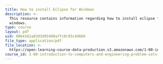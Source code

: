 ```yaml
---
title: How to install Eclipse for Windows
description: >-
  This resource contains information regarding how to install eclipse for
  windows.
type: course
layout: pdf
uid: 00b4162a83d3d92490a7fc0c93c4d666
file_type: application/pdf
file_location: >-
  https://open-learning-course-data-production.s3.amazonaws.com/1-00-introduction-to-computers-and-engineering-problem-solving-spring-2012/00b4162a83d3d92490a7fc0c93c4d666_MIT1_00S12_Insl_Eclpse_Win.pdf
course_id: 1-00-introduction-to-computers-and-engineering-problem-solving-spring-2012
---
```

